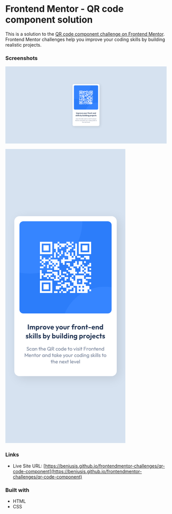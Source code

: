 # Frontend Mentor - QR code component solution

This is a solution to the [QR code component challenge on Frontend Mentor](https://www.frontendmentor.io/challenges/qr-code-component-iux_sIO_H). Frontend Mentor challenges help you improve your coding skills by building realistic projects.

### Screenshots

![Finished Desktop View](./assets/images/finished-desktop-view.png)

![Finished Mobile View](./assets/images/finished-mobile-view.png)

### Links

- Live Site URL: [https://beniusis.github.io/frontendmentor-challenges/qr-code-component](https://beniusis.github.io/frontendmentor-challenges/qr-code-component)

### Built with

- HTML
- CSS
